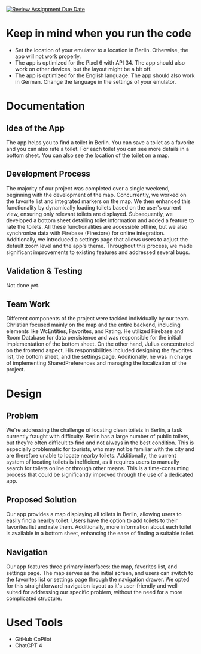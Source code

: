 [![Review Assignment Due Date](https://classroom.github.com/assets/deadline-readme-button-24ddc0f5d75046c5622901739e7c5dd533143b0c8e959d652212380cedb1ea36.svg)](https://classroom.github.com/a/_Od3b_Hk)

# Keep in mind when you run the code

- Set the location of your emulator to a location in Berlin. Otherwise, the app will not work
  properly.
- The app is optimized for the Pixel 6 with API 34. The app should also work on other devices, but
  the layout might be a bit off.
- The app is optimized for the English language. The app should also work in German. Change the
  language in the settings of your emulator.

# Documentation

## Idea of the App

The app helps you to find a toilet in Berlin. You can save a toilet as a favorite and you can also
rate a toilet. For each toilet you can see more details in a bottom sheet. You can also see the
location
of the toilet on a map.

## Development Process

The majority of our project was completed over a single weekend, beginning with the development of
the map.
Concurrently, we worked on the favorite list and integrated markers on the map. We then enhanced
this
functionality by dynamically loading toilets based on the user's current view, ensuring only
relevant
toilets are displayed. Subsequently, we developed a bottom sheet detailing toilet information and
added a
feature to rate the toilets. All these functionalities are accessible offline, but we also
synchronize data
with Firebase (Firestore) for online integration. Additionally, we introduced a settings page that
allows users
to adjust the default zoom level and the app's theme. Throughout this process, we made significant
improvements
to existing features and addressed several bugs.

## Validation & Testing

Not done yet.

## Team Work

Different components of the project were tackled individually by our team. Christian focused mainly
on the map and the entire backend, including elements like WcEntities, Favorites, and Rating. He
utilized
Firebase and Room Database for data persistence and was responsible for the initial implementation
of the
bottom sheet. On the other hand, Julius concentrated on the frontend aspect. His responsibilities
included
designing the favorites list, the bottom sheet, and the settings page. Additionally, he was in
charge of
implementing SharedPreferences and managing the localization of the project.

# Design

## Problem

We're addressing the challenge of locating clean toilets in Berlin, a task currently fraught with
difficulty.
Berlin has a large number of public toilets, but they're often difficult to find and not always in
the best
condition. This is especially problematic for tourists, who may not be familiar with the city and
are
therefore unable to locate nearby toilets. Additionally, the current system of locating toilets is
inefficient,
as it requires users to manually search for toilets online or through other means. This is a
time-consuming
process that could be significantly improved through the use of a dedicated app.

## Proposed Solution

Our app provides a map displaying all toilets in Berlin, allowing users to easily find a nearby
toilet.
Users have the option to add toilets to their favorites list and rate them. Additionally, more
information
about each toilet is available in a bottom sheet, enhancing the ease of finding a suitable toilet.

## Navigation

Our app features three primary interfaces: the map, favorites list, and settings page. The map
serves as the
initial screen, and users can switch to the favorites list or settings page through the navigation
drawer.
We opted for this straightforward navigation layout as it's user-friendly and well-suited for
addressing
our specific problem, without the need for a more complicated structure.

# Used Tools

- GitHub CoPilot
- ChatGPT 4
